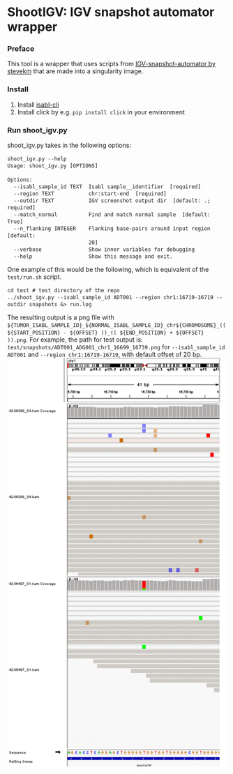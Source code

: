 # ShootIGV: IGV snapshot automator wrapper

### Preface

This tool is a wrapper that uses scripts from [IGV-snapshot-automator by stevekm](https://github.com/stevekm/IGV-snapshot-automator) that are made into a singularity image.

### Install

1. Install [isabl-cli](https://github.com/shahcompbio/isabl_cli)
2. Install click by e.g. `pip install click` in your environment

### Run shoot_igv.py

shoot_igv.py takes in the following options:

```
shoot_igv.py --help
Usage: shoot_igv.py [OPTIONS]

Options:
  --isabl_sample_id TEXT  Isabl sample__identifier  [required]
  --region TEXT           chr:start-end  [required]
  --outdir TEXT           IGV screenshot output dir  [default: .; required]
  --match_normal          Find and match normal sample  [default: True]
  --n_flanking INTEGER    Flanking base-pairs around input region  [default:
                          20]
  --verbose               Show inner variables for debugging
  --help                  Show this message and exit.
```

One example of this would be the following, which is equivalent of the `test/run.sh` script.
```
cd test # test directory of the repo
../shoot_igv.py --isabl_sample_id ADT001 --region chr1:16719-16719 --outdir snapshots &> run.log
```

The resulting output is a png file with `${TUMOR_ISABL_SAMPLE_ID}_${NORMAL_ISABL_SAMPLE_ID}_chr${CHROMOSOME}_(( ${START_POSITION} - ${OFFSET} ))_(( ${END_POSITION} + ${OFFSET} )).png`.
For example, the path for test output is: `test/snapshots/ADT001_ADG001_chr1_16699_16739.png` for `--isabl_sample_id ADT001` and `--region chr1:16719-16719`, with default offset of 20 bp.
![test/snapshots/ADT001_ADG001_chr1_16699_16739.png](test/snapshots/ADT001_ADG001_chr1_16699_16739.png)

